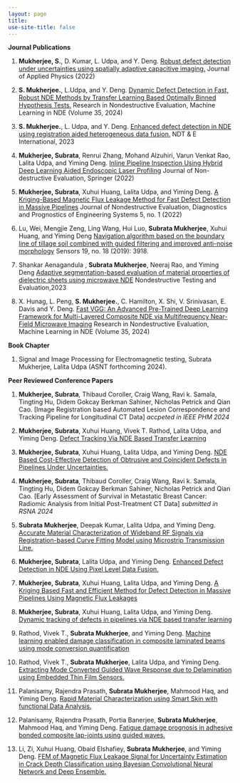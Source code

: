 ```yaml
---
layout: page
title: 
use-site-title: false
---
```


**Journal Publications**

1.  **Mukherjee, S.**, D. Kumar, L. Udpa, and Y. Deng. [Robust defect detection under uncertainties using spatially adaptive capacitive imaging.](https://aip.scitation.org/doi/full/10.1063/5.0088320) Journal of Applied Physics (2022)

2. **S. Mukherjee.**, L.Udpa, and Y. Deng. [Dynamic Defect Detection in Fast, Robust NDE Methods by Transfer Learning Based Optimally Binned Hypothesis Tests.](https://www.tandfonline.com/doi/abs/10.1080/09349847.2024.2316916) Research in Nondestructive Evaluation, Machine Learning in NDE (Volume 35, 2024)

3. **S. Mukherjee.**, L. Udpa, and Y. Deng. [Enhanced defect detection in NDE using registration aided heterogeneous data fusion.](https://www.sciencedirect.com/science/article/pii/S0963869523001792) NDT & E International, 2023

4. **Mukherjee, Subrata**, Renrui Zhang, Mohand Alzuhiri, Varun Venkat Rao, Lalita Udpa, and Yiming Deng.  [Inline Pipeline Inspection Using Hybrid Deep Learning Aided Endoscopic Laser Profiling](https://link.springer.com/article/10.1007/s10921-022-00890-1) Journal of Non-destructive Evaluation, Springer (2022)

5. **Mukherjee, Subrata**, Xuhui Huang, Lalita Udpa, and Yiming Deng. [A Kriging-Based Magnetic Flux Leakage Method for Fast Defect Detection in Massive Pipelines](https://asmedigitalcollection.asme.org/nondestructive/article/5/1/011002/1109353/A-Kriging-Based-Magnetic-Flux-Leakage-Method-for) Journal of Nondestructive Evaluation, Diagnostics and Prognostics of Engineering Systems 5, no. 1 (2022)

6. Lu, Wei, Mengjie Zeng, Ling Wang, Hui Luo, **Subrata Mukherjee**, Xuhui Huang, and Yiming Deng [Navigation algorithm based on the boundary line of tillage soil combined with guided filtering and improved anti-noise morphology](https://www.mdpi.com/1424-8220/19/18/3918) Sensors 19, no. 18 (2019): 3918.

7. Shankar Aenagandula , **Subrata Mukherjee**, Neeraj Rao, and Yiming Deng [Adaptive segmentation-based evaluation of material properties of dielectric sheets using microwave NDE](https://www.tandfonline.com/doi/full/10.1080/10589759.2023.2239989) Nondestructive Testing and Evaluation,2023

8. X. Hunag, L. Peng, **S. Mukherjee.**, C. Hamilton, X. Shi, V. Srinivasan, E. Davis and Y. Deng. [Fast VGG: An Advanced Pre-Trained Deep Learning Framework for Multi-Layered Composite NDE via Multifrequency Near-Field Microwave Imaging](https://www.tandfonline.com/doi/abs/10.1080/09349847.2024.2319765) Research in Nondestructive Evaluation, Machine Learning in NDE (Volume 35, 2024)

**Book Chapter**

1. Signal and Image Processing for Electromagnetic testing, Subrata Mukherjee, Lalita Udpa (ASNT forthcoming 2024).


**Peer Reviewed Conference Papers**

1. **Mukherjee, Subrata**, Thibaud Coroller, Craig Wang, Ravi k. Samala, Tingting Hu, Didem Gokcay Berkman Sahiner, Nicholas Petrick and Qian Cao. [Image Registration based Automated Lesion Correspondence and Tracking Pipeline for Longitudinal CT Data] *accpeted in IEEE PHM 2024*

2. **Mukherjee, Subrata**, Xuhui Huang, Vivek T. Rathod, Lalita Udpa, and Yiming Deng. [Defect Tracking Via NDE Based Transfer Learning](https://ieeexplore.ieee.org/abstract/document/9187034)

3. **Mukherjee, Subrata**, Xuhui Huang, Lalita Udpa, and Yiming Deng. [NDE Based Cost-Effective Detection of Obtrusive and Coincident Defects in Pipelines Under Uncertainties.](https://ieeexplore.ieee.org/abstract/document/8756365)

4. **Mukherjee, Subrata**, Thibaud Coroller, Craig Wang, Ravi k. Samala, Tingting Hu, Didem Gokcay Berkman Sahiner, Nicholas Petrick and Qian Cao.  [Early Assessment of Survival in Metastatic Breast Cancer: Radiomic Analysis from Initial Post-Treatment CT Data] *submitted in RSNA 2024*

5. **Subrata Mukherjee**, Deepak Kumar, Lalita Udpa, and Yiming Deng. [Accurate Material Characterization of Wideband RF Signals via Registration-based Curve Fitting Model using Microstrip Transmission Line.](https://ieeexplore.ieee.org/document/10193978)

6. **Mukherjee, Subrata**, Lalita Udpa, and Yiming Deng. [Enhanced Defect Detection in NDE Using Pixel Level Data Fusion.](https://ieeexplore.ieee.org/document/10114697) 

7. **Mukherjee, Subrata**, Xuhui Huang, Lalita Udpa, and Yiming Deng. [A Kriging Based Fast and Efficient Method for Defect Detection in Massive Pipelines Using Magnetic Flux Leakages](https://asmedigitalcollection.asme.org/IMECE/proceedings/IMECE2020/84669/V014T14A010/1099563)

8. **Mukherjee, Subrata**, Xuhui Huang, Lalita Udpa, and Yiming Deng. [Dynamic tracking of defects in pipelines via NDE based transfer learning](https://iastatedigitalpress.com/qnde/article/id/8667/print/)

9. Rathod, Vivek T., **Subrata Mukherjee**, and Yiming Deng. [Machine learning enabled damage classification in composite laminated beams using mode conversion quantification](https://www.spiedigitallibrary.org/conference-proceedings-of-spie/11380/113800B/Machine-learning-enabled-damage-classification-in-composite-laminated-beams-using/10.1117/12.2559677.full?SSO=1)

10. Rathod, Vivek T., **Subrata Mukherjee**, Lalita Udpa, and Yiming Deng. [Extracting Mode Converted Guided Wave Response due to Delamination using Embedded Thin Film Sensors.](https://ieeexplore.ieee.org/abstract/document/9187041)

11. Palanisamy, Rajendra Prasath, **Subrata Mukherjee**, Mahmood Haq, and Yiming Deng. [Rapid Material Characterization using Smart Skin with functional Data Analysis.](https://papers.phmsociety.org/index.php/phme/article/view/2884)

12. Palanisamy, Rajendra Prasath, Portia Banerjee, **Subrata Mukherjee**, Mahmood Haq, and Yiming Deng. [Fatigue damage prognosis in adhesive bonded composite lap-joints using guided waves.](https://ieeexplore.ieee.org/abstract/document/9187031)

13. Li, Zi, Xuhui Huang, Obaid Elshafiey, **Subrata Mukherjee**, and Yiming Deng. [FEM of Magnetic Flux Leakage Signal for Uncertainty Estimation in Crack Depth Classification using Bayesian Convolutional Neural Network and Deep Ensemble.](https://ieeexplore.ieee.org/abstract/document/9528403)



